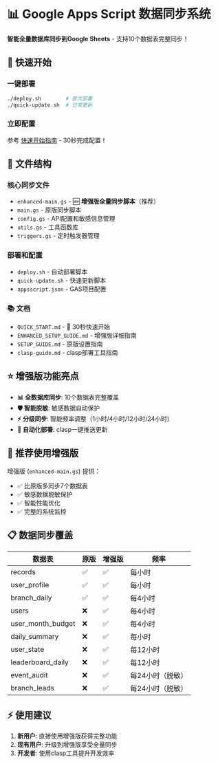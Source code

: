 # 📊 Google Apps Script 数据同步系统

**智能全量数据库同步到Google Sheets** - 支持10个数据表完整同步！

## 🚀 快速开始

### 一键部署
```bash
./deploy.sh        # 首次部署
./quick-update.sh  # 日常更新
```

### 立即配置
参考 [快速开始指南](QUICK_START.md) - 30秒完成配置！

## 📁 文件结构

### 核心同步文件
- `enhanced-main.gs` - 🆕 **增强版全量同步脚本**（推荐）
- `main.gs` - 原版同步脚本
- `config.gs` - API配置和敏感信息管理
- `utils.gs` - 工具函数库
- `triggers.gs` - 定时触发器管理

### 部署和配置
- `deploy.sh` - 自动部署脚本
- `quick-update.sh` - 快速更新脚本
- `appsscript.json` - GAS项目配置

### 📚 文档
- `QUICK_START.md` - 🚀 30秒快速开始
- `ENHANCED_SETUP_GUIDE.md` - 增强版详细指南
- `SETUP_GUIDE.md` - 原版设置指南
- `clasp-guide.md` - clasp部署工具指南

## ⭐ 增强版功能亮点

- **📊 全数据库同步**: 10个数据表完整覆盖
- **🛡️ 智能脱敏**: 敏感数据自动保护
- **⚡ 分级同步**: 智能频率调整（1小时/4小时/12小时/24小时）
- **🔄 自动化部署**: clasp一键推送更新

## 🎯 推荐使用增强版

增强版 (`enhanced-main.gs`) 提供：
- ✅ 比原版多同步7个数据表
- ✅ 敏感数据脱敏保护
- ✅ 智能性能优化
- ✅ 完整的系统监控

## 📋 数据同步覆盖

| 数据表 | 原版 | 增强版 | 频率 |
|-------|------|--------|------|
| records | ✅ | ✅ | 每小时 |
| user_profile | ✅ | ✅ | 每小时 |
| branch_daily | ✅ | ✅ | 每4小时 |
| users | ❌ | ✅ | 每4小时 |
| user_month_budget | ❌ | ✅ | 每4小时 |
| daily_summary | ❌ | ✅ | 每小时 |
| user_state | ❌ | ✅ | 每12小时 |
| leaderboard_daily | ❌ | ✅ | 每12小时 |
| event_audit | ❌ | ✅ | 每24小时（脱敏） |
| branch_leads | ❌ | ✅ | 每24小时（脱敏） |

## ⚡ 使用建议

1. **新用户**: 直接使用增强版获得完整功能
2. **现有用户**: 升级到增强版享受全量同步
3. **开发者**: 使用clasp工具提升开发效率